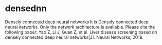 # densednn
Densely connected deep neural networks
It is Densely connected deep neural networks. Only the network architecture is available.
Please cite the following paper:
Yao Z, Li J, Guan Z, et al. Liver disease screening based on densely connected deep neural networks[J]. Neural Networks, 2019.
